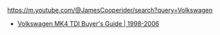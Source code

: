 https://m.youtube.com/@JamesCooperider/search?query=Volkswagen

- [Volkswagen MK4 TDI Buyer's Guide | 1998-2006](https://youtu.be/3z4ZIg3NbSk)
